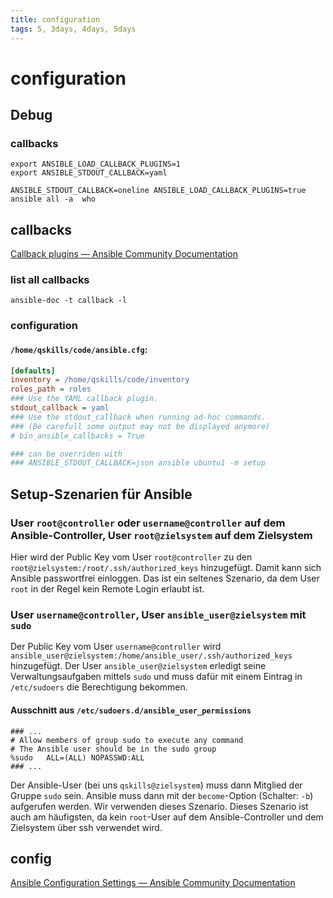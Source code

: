 ```yaml
---
title: configuration
tags: 5, 3days, 4days, 5days
---
```

# configuration

## Debug
### callbacks
```shell
export ANSIBLE_LOAD_CALLBACK_PLUGINS=1
export ANSIBLE_STDOUT_CALLBACK=yaml
```
```shell
ANSIBLE_STDOUT_CALLBACK=oneline ANSIBLE_LOAD_CALLBACK_PLUGINS=true ansible all -a  who
```

## callbacks
[Callback plugins — Ansible Community Documentation](https://docs.ansible.com/ansible/latest/plugins/callback.html)
### list all callbacks
```shell
ansible-doc -t callback -l 
```
### configuration
#### `/home/qskills/code/ansible.cfg`:
``` ini
[defaults]
inventory = /home/qskills/code/inventory
roles_path = roles
### Use the YAML callback plugin.
stdout_callback = yaml
### Use the stdout_callback when running ad-hoc commands. 
### (Be carefull some output may not be displayed anymore)
# bin_ansible_callbacks = True

### can be overriden with 
### ANSIBLE_STDOUT_CALLBACK=json ansible ubuntu1 -m setup
```




## Setup-Szenarien für Ansible
### User `root@controller` oder `username@controller` auf dem Ansible-Controller, User `root@zielsystem` auf dem Zielsystem
Hier wird der Public Key vom User `root@controller` zu den `root@zielsystem:/root/.ssh/authorized_keys` hinzugefügt. Damit kann sich Ansible passwortfrei einloggen.
Das ist ein seltenes Szenario, da dem User `root` in der Regel kein Remote Login erlaubt ist.

### User `username@controller`, User `ansible_user@zielsystem` mit `sudo`
Der Public Key vom User `username@controller` wird `ansible_user@zielsystem:/home/ansible_user/.ssh/authorized_keys` hinzugefügt. Der User `ansible_user@zielsystem` erledigt seine Verwaltungsaufgaben mittels `sudo` und muss dafür mit einem Eintrag in `/etc/sudoers` die Berechtigung bekommen.
#### Ausschnitt aus `/etc/sudoers.d/ansible_user_permissions`
```
### ...
# Allow members of group sudo to execute any command
# The Ansible user should be in the sudo group
%sudo   ALL=(ALL) NOPASSWD:ALL
### ...
```
Der Ansible-User (bei uns `qskills@zielsystem`) muss dann Mitglied der Gruppe `sudo` sein. Ansible muss dann mit der `become`-Option (Schalter: `-b`) aufgerufen werden.
Wir verwenden dieses Szenario. Dieses Szenario ist auch am häufigsten, da kein `root`-User auf dem Ansible-Controller und dem Zielsystem über ssh verwendet wird.

## config
[Ansible Configuration Settings — Ansible Community Documentation](https://docs.ansible.com/ansible/latest/reference_appendices/config.html)
